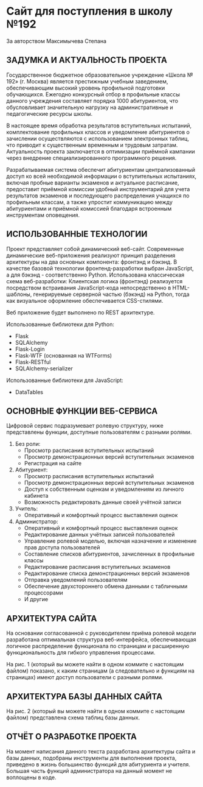 # Сайт для поступления в школу №192

За авторством Максимычева Степана

## ЗАДУМКА И АКТУАЛЬНОСТЬ ПРОЕКТА

Государственное бюджетное образовательное учреждение «Школа № 192» (г. Москва) является престижным учебным заведением, обеспечивающим высокий уровень профильной подготовки обучающихся. Ежегодно конкурсный отбор в профильные классы данного учреждения составляет порядка 1000 абитуриентов, что обусловливает значительную нагрузку на административные и педагогические ресурсы школы.

В настоящее время обработка результатов вступительных испытаний, комплектование профильных классов и уведомление абитуриентов о зачислении осуществляются с использованием электронных таблиц, что приводит к существенным временным и трудовым затратам. Актуальность проекта заключается в оптимизации приёмной кампании через внедрение специализированного программного решения.

Разрабатываемая система обеспечит абитуриентам централизованный доступ ко всей необходимой информации о вступительных испытаниях, включая пробные варианты экзаменов и актуальное расписание, предоставит приёмной комиссии удобный инструментарий для учета результатов экзаменов и последующего распределения учащихся по профильным классам, а также упростит коммуникацию между абитуриентами и приёмной комиссией благодаря встроенным инструментам оповещения.

## ИСПОЛЬЗОВАННЫЕ ТЕХНОЛОГИИ

Проект представляет собой динамический веб-сайт. Современные динамические веб-приложения реализуют принцип разделения архитектуры на два основных компонента: фронтэнд и бэкэнд. В качестве базовой технологии фронтенд-разработки выбран JavaScript, а для бэкэнд - соответственно Python. Использована классическая схема веб-разработки: Клиентская логика (фронтэнд) реализуется посредством встраивания JavaScript-кода непосредственно в HTML-шаблоны, генерируемые серверной частью (бэкэнд) на Python, тогда как визуальное оформление обеспечивается CSS-стилями.

Веб приложение будет выполнено по REST архитектуре.

Использованные библиотеки для Python:

- Flask
- SQLAlchemy
- Flask-Login
- Flask-WTF (основанная на WTForms)
- Flask-RESTful
- SQLAlchemy-serializer

Использованные библиотеки для JavaScript:

- DataTables

## ОСНОВНЫЕ ФУНКЦИИ ВЕБ-СЕРВИСА

Цифровой сервис подразумевает ролевую структуру, ниже представлены функции, доступные пользователям с разными ролями.

1. Без роли:
    - Просмотр расписания вступительных испытаний
    - Просмотр демонстрационных версий вступительных экзаменов 
    - Регистрация на сайте
2. Абитуриент:
   - Просмотр расписания вступительных испытаний
   - Просмотр демонстрационных версий вступительных экзаменов
   - Доступ к собственным оценкам и уведомлениям из личного кабинета
   - Возможность редактировать данные своей учётной записи
3. Учитель:
   - Оперативный и комфортный процесс выставления оценок
4. Администратор:
   - Оперативный и комфортный процесс выставления оценок
   - Редактирование данных учётных записей пользователей
   - Управление ролевой моделью, включая назначение и изменение прав доступа пользователей
   - Составление списков абитуриентов, зачисленных в профильные классы
   - Редактирование расписания вступительных экзаменов
   - Редактирование списка демонстрационных версий экзаменов
   - Отправка уведомлений пользователям
   - Обеспечение двухстороннего обмена данными с табличными процессорами
   - И другие

## АРХИТЕКТУРА САЙТА

На основании согласованной с руководителем приёма ролевой модели разработана оптимальная структура веб-интерфейса, обеспечивающая логичное распределение функционала по страницам и расширенную функциональность для гибкого управления процессами.

На рис. 1 (который вы можете найти в одном коммите с настоящим файлом) показано, к каким страницам (а следовательно и функциям на страницах) имеют доступ пользователи с разными ролями.
## АРХИТЕКТУРА БАЗЫ ДАННЫХ САЙТА

На рис. 2 (который вы можете найти в одном коммите с настоящим файлом) представлена схема таблиц базы данных.

## ОТЧЁТ О РАЗРАБОТКЕ ПРОЕКТА

На момент написания данного текста разработана архитектуры сайта и базы данных, подобраны инструменты для выполнения проекта, приведено в жизнь большинство функций для абитуриента и учителя. Большая часть функций администратора на данный момент не воплощены в коде.

